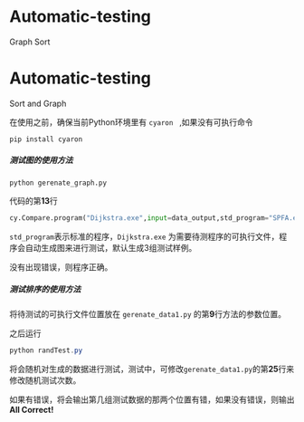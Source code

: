 # Automatic-testing
Graph Sort 
# Automatic-testing
Sort and Graph

在使用之前，确保当前Python环境里有 `` cyaron  `` ,如果没有可执行命令

```shell
pip install cyaron
```

##### 测试图的使用方法

```shell
python gerenate_graph.py
```

代码的第**13**行

```python
cy.Compare.program("Dijkstra.exe",input=data_output,std_program="SPFA.exe")
```

``std_program``表示标准的程序，`` Dijkstra.exe `` 为需要待测程序的可执行文件，程序会自动生成图来进行测试，默认生成3组测试样例。

没有出现错误，则程序正确。

##### 测试排序的使用方法



将待测试的可执行文件位置放在 `` gerenate_data1.py `` 的第**9**行方法的参数位置。

之后运行

```powershell
python randTest.py
```

将会随机对生成的数据进行测试，测试中，可修改`` gerenate_data1.py ``的第**25**行来修改随机测试次数。

如果有错误，将会输出第几组测试数据的那两个位置有错，如果没有错误，则输出 **All Correct!** 
